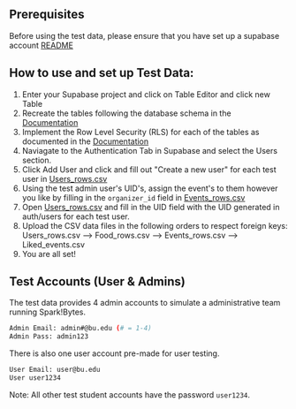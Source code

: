 ## Prerequisites

Before using the test data, please ensure that you have set up a supabase account [README](../README.md)

## How to use and set up Test Data:

1. Enter your Supabase project and click on Table Editor and click new Table
2. Recreate the tables following the database schema in the [Documentation](../Documentation.pdf)
3. Implement the Row Level Security (RLS) for each of the tables as documented in the [Documentation](../Documentation.pdf)
4. Naviagate to the Authentication Tab in Supabase and select the Users section.
5. Click Add User and click and fill out "Create a new user" for each test user in [Users_rows.csv](./Users_rows.csv)
6. Using the test admin user's UID's, assign the event's to them however you like by filling in the ```organizer_id``` field in [Events_rows.csv](./Events_rows.csv)
7. Open [Users_rows.csv](./Users_rows.csv) and fill in the UID field with the UID generated in auth/users for each test user. 
8. Upload the CSV data files in the following orders to respect foreign keys: Users_rows.csv --> Food_rows.csv --> Events_rows.csv --> Liked_events.csv
9. You are all set!

## Test Accounts (User & Admins)

The test data provides 4 admin accounts to simulate a administrative team running Spark!Bytes. 

```bash
Admin Email: admin#@bu.edu (# = 1-4)
Admin Pass: admin123
```

There is also one user account pre-made for user testing. 

```bash
User Email: user@bu.edu
User user1234
```

Note: All other test student accounts have the password ```user1234```.
